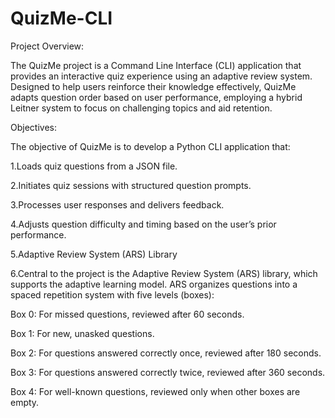 # QuizMe-CLI
Project Overview:

The QuizMe project is a Command Line Interface (CLI) application that provides an interactive quiz experience using an adaptive review system. Designed to help users reinforce their knowledge effectively, QuizMe adapts question order based on user performance, employing a hybrid Leitner system to focus on challenging topics and aid retention.

Objectives:

The objective of QuizMe is to develop a Python CLI application that:

1.Loads quiz questions from a JSON file.

2.Initiates quiz sessions with structured question prompts.

3.Processes user responses and delivers feedback.

4.Adjusts question difficulty and timing based on the user’s prior performance.

5.Adaptive Review System (ARS) Library

6.Central to the project is the Adaptive Review System (ARS) library, which supports the adaptive learning model. ARS organizes questions into a spaced repetition 
   system with five levels (boxes):

Box 0: For missed questions, reviewed after 60 seconds.

Box 1: For new, unasked questions.

Box 2: For questions answered correctly once, reviewed after 180 seconds.

Box 3: For questions answered correctly twice, reviewed after 360 seconds.

Box 4: For well-known questions, reviewed only when other boxes are empty.
